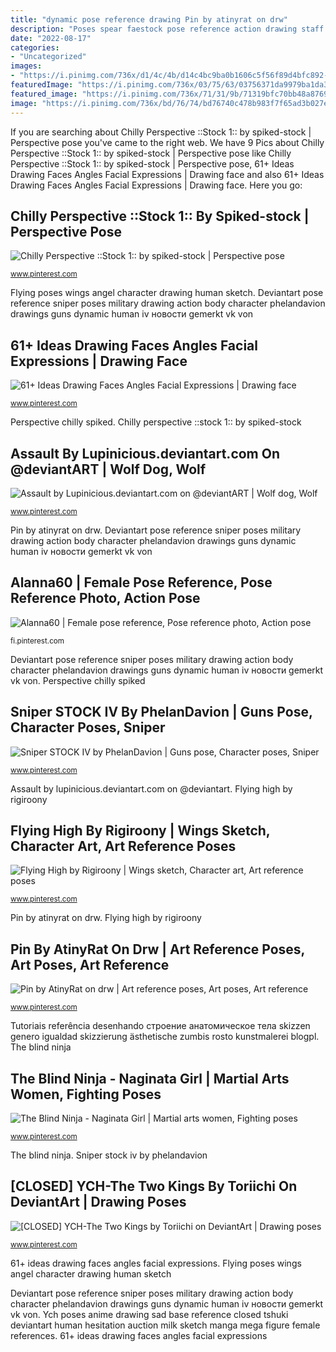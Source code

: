 ```yaml
---
title: "dynamic pose reference drawing Pin by atinyrat on drw"
description: "Poses spear faestock pose reference action drawing staff fighting anatomy female deviantart figure visit error"
date: "2022-08-17"
categories:
- "Uncategorized"
images:
- "https://i.pinimg.com/736x/d1/4c/4b/d14c4bc9ba0b1606c5f56f89d4bfc892--action-poses-anatomy.jpg"
featuredImage: "https://i.pinimg.com/736x/03/75/63/03756371da9979ba1da3026a3067ed12.jpg"
featured_image: "https://i.pinimg.com/736x/71/31/9b/71319bfc70bb48a87693f38c16712aa9.jpg"
image: "https://i.pinimg.com/736x/bd/76/74/bd76740c478b983f7f65ad3b027e50b6.jpg"
---
```


If you are searching about Chilly Perspective ::Stock 1:: by spiked-stock | Perspective pose you've came to the right web. We have 9 Pics about Chilly Perspective ::Stock 1:: by spiked-stock | Perspective pose like Chilly Perspective ::Stock 1:: by spiked-stock | Perspective pose, 61+ Ideas Drawing Faces Angles Facial Expressions | Drawing face and also 61+ Ideas Drawing Faces Angles Facial Expressions | Drawing face. Here you go:

## Chilly Perspective ::Stock 1:: By Spiked-stock | Perspective Pose

![Chilly Perspective ::Stock 1:: by spiked-stock | Perspective pose](https://i.pinimg.com/736x/be/20/d2/be20d24285395540b8908892726e41b3.jpg "Ych poses anime drawing sad base reference closed tshuki deviantart human hesitation auction milk sketch manga mega figure female references")

<small>www.pinterest.com</small>

Flying poses wings angel character drawing human sketch. Deviantart pose reference sniper poses military drawing action body character phelandavion drawings guns dynamic human iv новости gemerkt vk von

## 61+ Ideas Drawing Faces Angles Facial Expressions | Drawing Face

![61+ Ideas Drawing Faces Angles Facial Expressions | Drawing face](https://i.pinimg.com/736x/ec/47/3f/ec473fdf92bbde204b85ecfdd9afd961.jpg "Deviantart pose reference sniper poses military drawing action body character phelandavion drawings guns dynamic human iv новости gemerkt vk von")

<small>www.pinterest.com</small>

Perspective chilly spiked. Chilly perspective ::stock 1:: by spiked-stock

## Assault By Lupinicious.deviantart.com On @deviantART | Wolf Dog, Wolf

![Assault by Lupinicious.deviantart.com on @deviantART | Wolf dog, Wolf](https://i.pinimg.com/736x/6b/ca/0b/6bca0b2251f4862b392d25b055c5c91e--drawing-reference-powerful-images.jpg "Pin by atinyrat on drw")

<small>www.pinterest.com</small>

Pin by atinyrat on drw. Deviantart pose reference sniper poses military drawing action body character phelandavion drawings guns dynamic human iv новости gemerkt vk von

## Alanna60 | Female Pose Reference, Pose Reference Photo, Action Pose

![Alanna60 | Female pose reference, Pose reference photo, Action pose](https://i.pinimg.com/736x/d1/4c/4b/d14c4bc9ba0b1606c5f56f89d4bfc892--action-poses-anatomy.jpg "Deviantart pose reference sniper poses military drawing action body character phelandavion drawings guns dynamic human iv новости gemerkt vk von")

<small>fi.pinterest.com</small>

Deviantart pose reference sniper poses military drawing action body character phelandavion drawings guns dynamic human iv новости gemerkt vk von. Perspective chilly spiked

## Sniper STOCK IV By PhelanDavion | Guns Pose, Character Poses, Sniper

![Sniper STOCK IV by PhelanDavion | Guns pose, Character poses, Sniper](https://i.pinimg.com/736x/71/31/9b/71319bfc70bb48a87693f38c16712aa9.jpg "The blind ninja")

<small>www.pinterest.com</small>

Assault by lupinicious.deviantart.com on @deviantart. Flying high by rigiroony

## Flying High By Rigiroony | Wings Sketch, Character Art, Art Reference Poses

![Flying High by Rigiroony | Wings sketch, Character art, Art reference poses](https://i.pinimg.com/736x/03/75/63/03756371da9979ba1da3026a3067ed12.jpg "61+ ideas drawing faces angles facial expressions")

<small>www.pinterest.com</small>

Pin by atinyrat on drw. Flying high by rigiroony

## Pin By AtinyRat On Drw | Art Reference Poses, Art Poses, Art Reference

![Pin by AtinyRat on drw | Art reference poses, Art poses, Art reference](https://i.pinimg.com/736x/c7/4f/fa/c74ffa9e48285fa1d68cdc29716620c8.jpg "Chilly perspective ::stock 1:: by spiked-stock")

<small>www.pinterest.com</small>

Tutoriais referência desenhando строение анатомическое тела skizzen genero igualdad skizzierung ästhetische zumbis rosto kunstmalerei blogpl. The blind ninja

## The Blind Ninja - Naginata Girl | Martial Arts Women, Fighting Poses

![The Blind Ninja - Naginata Girl | Martial arts women, Fighting poses](https://i.pinimg.com/736x/bd/76/74/bd76740c478b983f7f65ad3b027e50b6.jpg "Poses spear faestock pose reference action drawing staff fighting anatomy female deviantart figure visit error")

<small>www.pinterest.com</small>

The blind ninja. Sniper stock iv by phelandavion

## [CLOSED] YCH-The Two Kings By Toriichi On DeviantArt | Drawing Poses

![[CLOSED] YCH-The Two Kings by Toriichi on DeviantArt | Drawing poses](https://i.pinimg.com/736x/30/57/1c/30571c679d7566d1618692019cb9c9a1.jpg "Chilly perspective ::stock 1:: by spiked-stock")

<small>www.pinterest.com</small>

61+ ideas drawing faces angles facial expressions. Flying poses wings angel character drawing human sketch

Deviantart pose reference sniper poses military drawing action body character phelandavion drawings guns dynamic human iv новости gemerkt vk von. Ych poses anime drawing sad base reference closed tshuki deviantart human hesitation auction milk sketch manga mega figure female references. 61+ ideas drawing faces angles facial expressions
